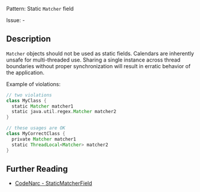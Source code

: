 Pattern: Static `Matcher` field

Issue: -

## Description

`Matcher` objects should not be used as static fields. Calendars are inherently unsafe for multi-threaded use. Sharing a single instance across thread boundaries without proper synchronization will result in erratic behavior of the application.

Example of violations:

``` groovy
// two violations
class MyClass {
  static Matcher matcher1
  static java.util.regex.Matcher matcher2
}

// these usages are OK
class MyCorrectClass {
  private Matcher matcher1
  static ThreadLocal<Matcher> matcher2
}
```

## Further Reading

* [CodeNarc - StaticMatcherField](http://codenarc.sourceforge.net/codenarc-rules-concurrency.html#StaticMatcherField)
